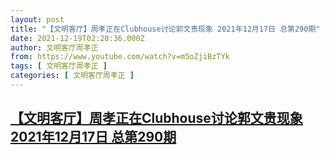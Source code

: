 ```yaml
---
layout: post
title: "【文明客厅】周孝正在Clubhouse讨论郭文贵现象 2021年12月17日 总第290期"
date: 2021-12-19T02:20:36.000Z
author: 文明客厅周孝正
from: https://www.youtube.com/watch?v=m5oZjiBzTYk
tags: [ 文明客厅周孝正 ]
categories: [ 文明客厅周孝正 ]
---
```

<!--1639880436000-->
[【文明客厅】周孝正在Clubhouse讨论郭文贵现象 2021年12月17日 总第290期](https://www.youtube.com/watch?v=m5oZjiBzTYk)
------

<div>

</div>
